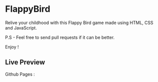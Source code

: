 # FlappyBird

Relive your childhood with this Flappy Bird game made using HTML, CSS and JavaScript.

P.S - Feel free to send pull requests if it can be better.

Enjoy !

## Live Preview

Github Pages :
